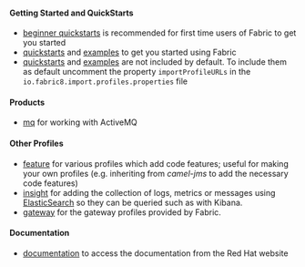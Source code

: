 #### Getting Started and QuickStarts

* [beginner quickstarts](/fabric/profiles/quickstarts/karaf/beginner) is recommended for first time users of Fabric to get you started
* [quickstarts](/fabric/profiles/quickstarts) and [examples](/fabric/profiles/example) to get you started using Fabric
* [quickstarts](/fabric/profiles/quickstarts) and [examples](/fabric/profiles/example) are not included by default. To include them as default uncomment the property
`importProfileURLs` in the `io.fabric8.import.profiles.properties` file

#### Products

* [mq](/fabric/profiles/mq) for working with ActiveMQ

<!--- * [jboss](/fabric/profiles/jboss) for the profiles for running various [JBoss Products](http://www.jboss.org/products) -->

#### Other Profiles

<!--- * [cloud](/fabric/profiles/cloud) for various profiles for working with [jclouds](http://jclouds.apache.org/) like OpenStack and EC2 -->

* [feature](/fabric/profiles/feature) for various profiles which add code features; useful for making your own profiles (e.g. inheriting from *camel-jms* to add the necessary code features)
* [insight](/fabric/profiles/insight) for adding the collection of logs, metrics or messages using [ElasticSearch](http://www.elasticsearch.org/) so they can be queried such as with Kibana.
* [gateway](/fabric/profiles/gateway) for the gateway profiles provided by Fabric.
<!--- * [openshift](/fabric/profiles/openshift) for various profiles which runs on the [OpenShift](https://www.openshift.com/) cloud. -->


#### Documentation

* [documentation](https://access.redhat.com/documentation/en/red-hat-jboss-fuse/6.3/single/fabric-guide) to access the documentation from the Red Hat website

